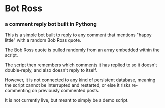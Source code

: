 # Bot Ross
### a comment reply bot built in Pythong


This is a simple bot built to reply to any comment that mentions "happy little" with a random Bob Ross quote.

The Bob Ross quote is pulled randomly from an array embedded within the script.

The script then remembers which comments it has replied to so it doesn't double-reply, and also doesn't reply to itself.

However, it is not connected to any kind of persistent database, meaning the script cannot be interrupted and restarted, or else it risks re-commenting on previously commented posts.

It is not currently live, but meant to simply be a demo script.